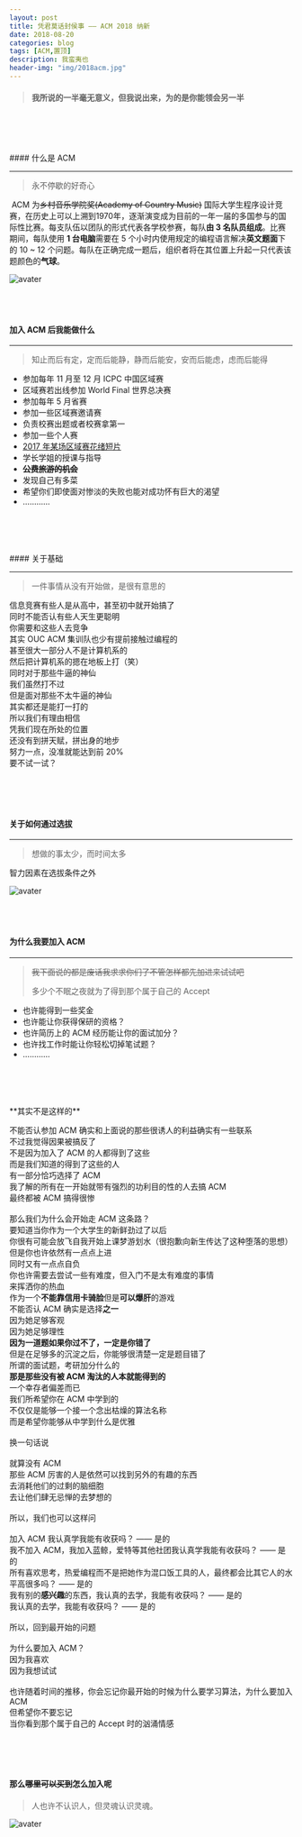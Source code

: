 ```yaml
---
layout: post
title: 凭君莫话封侯事 —— ACM 2018 纳新
date: 2018-08-20
categories: blog
tags: [ACM,置顶]
description: 我蛮夷也
header-img: "img/2018acm.jpg"
---
```


> #### 我所说的一半毫无意义，但我说出来，为的是你能领会另一半
<br>
<br>
<br>
<br>
#### 什么是 ACM

******

> 永不停歇的好奇心

​	ACM 为~~乡村音乐学院奖(Academy of Country Music)~~ 国际大学生程序设计竞赛，在历史上可以上溯到1970年，逐渐演变成为目前的一年一届的多国参与的国际性比赛。每支队伍以团队的形式代表各学校参赛，每队**由 3 名队员组成**。比赛期间，每队使用 **1 台电脑**需要在 5 个小时内使用规定的编程语言解决**英文题面**下的 10 ~ 12 个问题。每队在正确完成一题后，组织者将在其位置上升起一只代表该题颜色的**气球**。

 ![avater](https://raw.githubusercontent.com/seventeenjcinta/seventeenjcinta.GitHub.io/master/img/qiqiu.jpg)
<br>
<br>
<br>
<br>
#### 加入 ACM 后我能做什么

*****

> 知止而后有定，定而后能静，静而后能安，安而后能虑，虑而后能得

- 参加每年 11 月至 12 月 ICPC 中国区域赛
- 区域赛若出线参加 World Final 世界总决赛
- 参加每年 5 月省赛
- 参加一些区域赛邀请赛
- 负责校赛出题或者校赛拿第一
- 参加一些个人赛
- [2017 年某场区域赛花绪短片](https://www.zhihu.com/question/264077217/answer/280030168)
- 学长学姐的授课与指导
- ~~**公费旅游的机会**~~
- 发现自己有多菜
- 希望你们即使面对惨淡的失败也能对成功怀有巨大的渴望
- …………
<br>
<br>
<br>
<br>
#### 关于基础

******

> 一件事情从没有开始做，是很有意思的

信息竞赛有些人是从高中，甚至初中就开始搞了<br>
同时不能否认有些人天生更聪明<br>
你需要和这些人去竞争<br>
其实 OUC ACM 集训队也少有提前接触过编程的<br>
甚至很大一部分人不是计算机系的<br>
然后把计算机系的摁在地板上打（笑）<br>
同时对于那些牛逼的神仙<br>
我们虽然打不过<br>
但是面对那些不太牛逼的神仙<br>
其实都还是能打一打的<br>
所以我们有理由相信<br>
凭我们现在所处的位置<br>
还没有到拼天赋，拼出身的地步<br>
努力一点，没准就能达到前 20%<br>
要不试一试？<br>
<br>
<br>
<br>
<br>
#### 关于如何通过选拔

******

> 想做的事太少，而时间太多

智力因素在选拔条件之外

![avater](https://raw.githubusercontent.com/seventeenjcinta/seventeenjcinta.GitHub.io/master/img/lianxi.png)
<br>
<br>
<br>
<br>
#### 为什么我要加入 ACM

********

> ~~我下面说的都是废话我求求你们了不管怎样都先加进来试试吧~~
>
> 多少个不眠之夜就为了得到那个属于自己的 Accept

- 也许能得到一些奖金
- 也许能让你获得保研的资格？
- 也许简历上的 ACM 经历能让你的面试加分？
- 也许找工作时能让你轻松切掉笔试题？
- …………
<br>
<br>
<br>
<br>
**其实不是这样的**

不能否认参加 ACM 确实和上面说的那些很诱人的利益确实有一些联系<br>
不过我觉得因果被搞反了<br>
不是因为加入了 ACM 的人都得到了这些<br>
而是我们知道的得到了这些的人<br>
有一部分恰巧选择了 ACM<br>
我了解的所有在一开始就带有强烈的功利目的性的人去搞 ACM<br>
最终都被 ACM 搞得很惨<br>
<br>
那么我们为什么会开始走 ACM 这条路？<br>
要知道当你作为一个大学生的新鲜劲过了以后<br>
你很有可能会放飞自我开始上课梦游划水（很抱歉向新生传达了这种堕落的思想）<br>
但是你也许依然有一点点上进<br>
同时又有一点点自负<br>
你也许需要去尝试一些有难度，但入门不是太有难度的事情<br>
来挥洒你的热血<br>
作为一个**不能靠信用卡骑脸**但是**可以爆肝**的游戏<br>
不能否认 ACM 确实是选择**之一**<br>
因为她足够客观<br>
因为她足够理性<br>
**因为一道题如果你过不了，一定是你错了**<br>
但是在足够多的沉淀之后，你能够很清楚一定是题目错了<br>
所谓的面试题，考研加分什么的<br>
**那是那些没有被 ACM 淘汰的人本就能得到的**<br>
一个幸存者偏差而已<br>
我们所希望你在 ACM 中学到的<br>
不仅仅是能够一个接一个念出枯燥的算法名称<br>
而是希望你能够从中学到什么是优雅<br>
<br>
换一句话说<br>
<br>
就算没有 ACM<br> 
那些 ACM 厉害的人是依然可以找到另外的有趣的东西<br>
去消耗他们的过剩的脑细胞<br>
去让他们肆无忌惮的去梦想的<br>
<br>
所以，我们也可以这样问<br>
<br>
加入 ACM 我认真学我能有收获吗？ —— 是的<br>
我不加入 ACM，我加入蓝鲸，爱特等其他社团我认真学我能有收获吗？ —— 是的<br>
所有喜欢思考，热爱编程而不是把她作为混口饭工具的人，最终都会比其它人的水平高很多吗？ —— 是的<br>
我有别的**感兴趣**的东西，我认真的去学，我能有收获吗？ —— 是的<br>
我认真的去学，我能有收获吗？ —— 是的<br>
<br>
所以，回到最开始的问题<br>
<br>
为什么要加入 ACM？<br>
因为我喜欢<br>
因为我想试试<br>
<br>
也许随着时间的推移，你会忘记你最开始的时候为什么要学习算法，为什么要加入 ACM<br>
但希望你不要忘记<br>
当你看到那个属于自己的 Accept 时的汹涌情感<br>
<br>
<br>
<br>
<br>
#### 那么~~哪里可以买到~~怎么加入呢

> 人也许不认识人，但灵魂认识灵魂。

![avater](https://raw.githubusercontent.com/seventeenjcinta/seventeenjcinta.GitHub.io/master/img/erweima.jpg)
